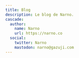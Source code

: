 ```yaml
---
title: Blog
description: Le blog de Narno.
cascade:
  author:
    name: Narno
    url: https://narno.co
  social:
    twitter: Narno
    mastodon: narno@gazuji.com
---
```

